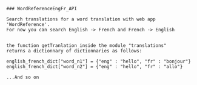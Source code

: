     ### WordReferenceEngFr_API

    Search translations for a word translation with web app 'WordReference'.
    For now you can search English -> French and French -> English


    the function getTranlation inside the module "translations"
    returns a dictionnary of dictionnaries as follows:
    
    english_french_dict["word_n1"] = {"eng" : "hello", "fr" : "bonjour"}
    english_french_dict["word_n2"] = {"eng" : "hello", "fr" : "allo"}
    
    ...And so on
    
    
   